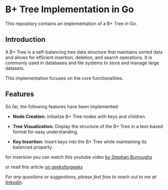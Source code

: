 # B+ Tree Implementation in Go

This repository contains an implementation of a B+ Tree in Go.

## Introduction

A B+ Tree is a self-balancing tree data structure that maintains sorted data and allows for efficient insertion, deletion, and search operations. It is commonly used in databases and file systems to store and manage large datasets.

This implementation focuses on the core functionalities.

## Features

So far, the following features have been implemented:

- **Node Creation:** Initialize B+ Tree nodes with keys and children.
- **Tree Visualization:** Display the structure of the B+ Tree in a text-based format for easy understanding.

- **Key Insertion:** Insert keys into the B+ Tree while maintaining its balanced property.

for insersion you can watch this youtube video [by Stephan Burroughs](https://www.youtube.com/watch?v=h6Mw7_S4ai0&list=PLsEFMZUL5KsOqKHhxquVleVkM9LFLFSo0&index=3)

or read this article [on geeksforgeeks](https://www.geeksforgeeks.org/insertion-in-a-b-tree/?ref=lbp)

_For any questions or suggestions, please feel free to reach out to me at [linkedin](https://www.linkedin.com/in/mohammed-ahbari/)._
